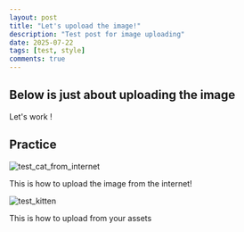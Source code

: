 ```yaml
---
layout: post
title: "Let's upoload the image!"
description: "Test post for image uploading"
date: 2025-07-22
tags: [test, style]
comments: true
---
```


Below is just about uploading the image
---
Let's work !


## Practice

![test_cat_from_internet](https://encrypted-tbn2.gstatic.com/images?q=tbn:ANd9GcQK1dXQrVCbBvMdU4A83XdwM7Rtte8YFsWFI-y5JLABKyTRyUTBQko0SqyrqNJQf96aNdEqLNo5eZglqCIH2udWwuewokYR5-0QnjucNq4Y5Q)

This is how to upload the image from the internet!

![test_kitten](/assets/images/test_kitten.jpeg)

This is how to upload from your assets

